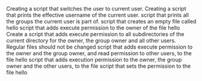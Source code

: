Creating a script that switches the user to current user.
Creating a script that prints the effective username of the current user.
script that prints all the groups the current user is part of.
script that creates an empty file called hello
script that adds execute permission to the owner of the file hello
Create a script that adds execute permission to all subdirectories of the current directory for the owner, the group owner and all other users. Regular files should not be changed script that adds execute permission to the owner and the group owner, and read permission to other users, to the file hello
script that adds execution permission to the owner, the group owner and the other users, to the file
script that sets the permission to the file hello


